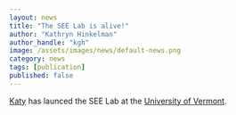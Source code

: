 ```yaml
---
layout: news
title: "The SEE Lab is alive!"
author: "Kathryn Hinkelman"
author_handle: "kgh"
image: /assets/images/news/default-news.png
category: news
tags: [publication]
published: false
---
```

[Katy] has launced the SEE Lab at the [University of Vermont][1].

[Katy]: /team/kathryn-hinkelman/
[1]: https://www.uvm.edu/

